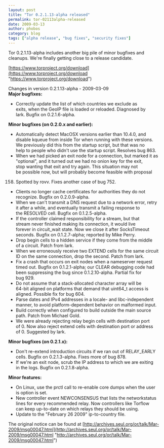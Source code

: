```yaml
---
layout: post
title: "Tor 0.2.1.13-alpha released"
permalink: tor-02113alpha-released
date: 2009-03-13
author: phobos
category: blog
tags: ["alpha release", "bug fixes", "security fixes"]
---
```


Tor 0.2.1.13-alpha includes another big pile of minor bugfixes and  
cleanups. We're finally getting close to a release candidate.

[https://www.torproject.org/download](https://www.torproject.org/download "https://www.torproject.org/download")

Changes in version 0.2.1.13-alpha - 2009-03-09  
**Major bugfixes:**

- Correctly update the list of which countries we exclude as  
 exits, when the GeoIP file is loaded or reloaded. Diagnosed by  
 lark. Bugfix on 0.2.1.6-alpha.

**Minor bugfixes (on 0.2.0.x and earlier):**

- Automatically detect MacOSX versions earlier than 10.4.0, and  
 disable kqueue from inside Tor when running with these versions.  
 We previously did this from the startup script, but that was no  
 help to people who didn't use the startup script. Resolves bug 863.
- When we had picked an exit node for a connection, but marked it as  
 "optional", and it turned out we had no onion key for the exit,  
 stop wanting that exit and try again. This situation may not  
 be possible now, but will probably become feasible with proposal  
 158. Spotted by rovv. Fixes another case of bug 752.
- Clients no longer cache certificates for authorities they do not  
 recognize. Bugfix on 0.2.0.9-alpha.
- When we can't transmit a DNS request due to a network error, retry  
 it after a while, and eventually transmit a failing response to  
 the RESOLVED cell. Bugfix on 0.1.2.5-alpha.
- If the controller claimed responsibility for a stream, but that  
 stream never finished making its connection, it would live  
 forever in circuit\_wait state. Now we close it after SocksTimeout  
 seconds. Bugfix on 0.1.2.7-alpha; reported by Mike Perry.
- Drop begin cells to a hidden service if they come from the middle  
 of a circuit. Patch from lark.
- When we erroneously receive two EXTEND cells for the same circuit  
 ID on the same connection, drop the second. Patch from lark.
- Fix a crash that occurs on exit nodes when a nameserver request  
 timed out. Bugfix on 0.1.2.1-alpha; our CLEAR debugging code had  
 been suppressing the bug since 0.1.2.10-alpha. Partial fix for  
 bug 929.
- Do not assume that a stack-allocated character array will be  
 64-bit aligned on platforms that demand that uint64\_t access is  
 aligned. Possible fix for bug 604.
- Parse dates and IPv4 addresses in a locale- and libc-independent  
 manner, to avoid platform-dependent behavior on malformed input.
- Build correctly when configured to build outside the main source  
 path. Patch from Michael Gold.
- We were already rejecting relay begin cells with destination port  
 of 0. Now also reject extend cells with destination port or address  
 of 0. Suggested by lark.

**Minor bugfixes (on 0.2.1.x):**

- Don't re-extend introduction circuits if we ran out of RELAY\_EARLY  
 cells. Bugfix on 0.2.1.3-alpha. Fixes more of bug 878.
- If we're an exit node, scrub the IP address to which we are exiting  
 in the logs. Bugfix on 0.2.1.8-alpha.

**Minor features:**

- On Linux, use the prctl call to re-enable core dumps when the user  
 is option is set.
- New controller event NEWCONSENSUS that lists the networkstatus  
 lines for every recommended relay. Now controllers like Torflow  
can keep up-to-date on which relays they should be using.
- Update to the "February 26 2009" ip-to-country file.

The original notice can be found at [http://archives.seul.org/or/talk/Mar-2009/msg00047.html](http://archives.seul.org/or/talk/Mar-2009/msg00047.html "http://archives.seul.org/or/talk/Mar-2009/msg00047.html")

